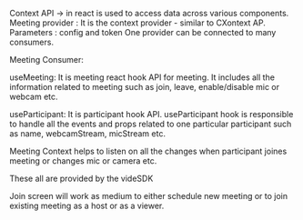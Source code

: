 Context API -> in react is used to access data across various components.
Meeting provider : It is the context provider - similar to CXontext AP.
Parameters : config and token
One provider can be connected to many consumers.

Meeting Consumer: 

useMeeting: It is meeting react hook API for meeting. It includes all the information related to meeting such as join, leave, enable/disable mic or webcam etc.

useParticipant: It is participant hook API. useParticipant hook is responsible to handle all the events and props related to one particular participant such as name, webcamStream, micStream etc.

Meeting Context helps to listen on all the changes when participant joines meeting or changes mic or camera etc.

These all are provided by the videSDK

Join screen will work as medium to either schedule new meeting or to join existing meeting as a host or as a viewer.
